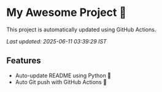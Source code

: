 # My Awesome Project 🚀

This project is automatically updated using GitHub Actions.

_Last updated: 2025-06-11 03:39:29 IST_

## Features
- Auto-update README using Python 🐍
- Auto Git push with GitHub Actions 🤖
